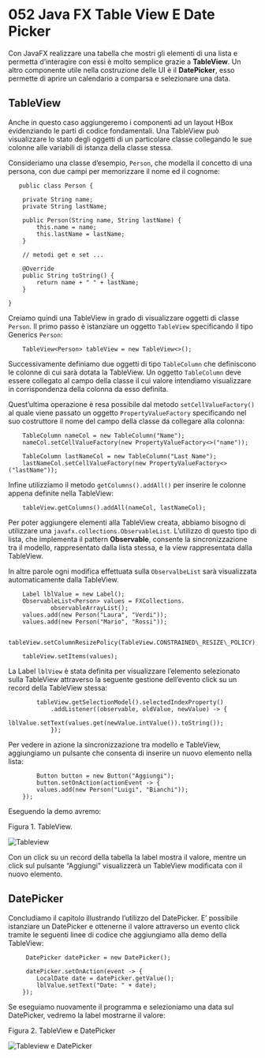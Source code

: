 # 052 Java FX Table View E Date Picker

Con JavaFX realizzare una tabella che mostri gli elementi di una lista e permetta d’interagire con essi è molto semplice grazie a **TableView**. Un altro componente utile nella costruzione delle UI è il **DatePicker**, esso permette di aprire un calendario a comparsa e selezionare una data.

## TableView

Anche in questo caso aggiungeremo i componenti ad un layout HBox evidenziando le parti di codice fondamentali. Una TableView può visualizzare lo stato degli oggetti di un particolare classe collegando le sue colonne alle variabili di istanza della classe stessa.

Consideriamo una classe d’esempio, `Person`, che modella il concetto di una persona, con due campi per memorizzare il nome ed il cognome:

```text
   public class Person {

    private String name;
    private String lastName;

    public Person(String name, String lastName) {
        this.name = name;
        this.lastName = lastName;
    }

    // metodi get e set ...

    @Override
    public String toString() {
        return name + " " + lastName;
    }

}
```

Creiamo quindi una TableView in grado di visualizzare oggetti di classe `Person`. Il primo passo è istanziare un oggetto `TableView` specificando il tipo Generics `Person`:

```text
    TableView<Person> tableView = new TableView<>();
```

Successivamente definiamo due oggetti di tipo `TableColumn` che definiscono le colonne di cui sarà dotata la TableView. Un oggetto `TableColumn` deve essere collegato al campo della classe il cui valore intendiamo visualizzare in corrispondenza della colonna da esso definita.

Quest’ultima operazione è resa possibile dal metodo `setCellValueFactory()` al quale viene passato un oggetto `PropertyValueFactory` specificando nel suo costruttore il nome del campo della classe da collegare alla colonna:

```text
    TableColumn nameCol = new TableColumn("Name");
    nameCol.setCellValueFactory(new PropertyValueFactory<>("name"));

    TableColumn lastNameCol = new TableColumn("Last Name");
    lastNameCol.setCellValueFactory(new PropertyValueFactory<>("lastName"));
```

Infine utilizziamo il metodo `getColumns().addAll()` per inserire le colonne appena definite nella TableView:

```text
    tableView.getColumns().addAll(nameCol, lastNameCol);
```

Per poter aggiungere elementi alla TableView creata, abbiamo bisogno di utilizzare una `javafx.collections.ObservableList`. L’utilizzo di questo tipo di lista, che implementa il pattern **Observable**, consente la sincronizzazione tra il modello, rappresentato dalla lista stessa, e la view rappresentata dalla TableView.

In altre parole ogni modifica effettuata sulla `ObservalbeList` sarà visualizzata automaticamente dalla TableView.

```text
    Label lblValue = new Label();
    ObservableList<Person> values = FXCollections.
            observableArrayList();
    values.add(new Person("Laura", "Verdi"));
    values.add(new Person("Mario", "Rossi"));

    tableView.setColumnResizePolicy(TableView.CONSTRAINED\_RESIZE\_POLICY);

    tableView.setItems(values);
```

La Label `lblView` è stata definita per visualizzare l’elemento selezionato sulla TableView attraverso la seguente gestione dell’evento click su un record della TableView stessa:

```text
        tableView.getSelectionModel().selectedIndexProperty()
            .addListener((observable, oldValue, newValue) -> {
                lblValue.setText(values.get(newValue.intValue()).toString());
            });
```

Per vedere in azione la sincronizzazione tra modello e TableView, aggiungiamo un pulsante che consenta di inserire un nuovo elemento nella lista:

```text
        Button button = new Button("Aggiungi");
        button.setOnAction(actionEvent -> {
        values.add(new Person("Luigi", "Bianchi"));
    });
```

Eseguendo la demo avremo:

Figura 1. TableView.

![Tableview](http://www.html.it/wp-content/uploads/2017/04/tableView.png)

Con un click su un record della tabella la label mostra il valore, mentre un click sul pulsante “Aggiungi” visualizzerà un TableView modificata con il nuovo elemento.

## DatePicker

Concludiamo il capitolo illustrando l’utilizzo del DatePicker. E’ possibile istanziare un DatePicker e ottenerne il valore attraverso un evento click tramite le seguenti linee di codice che aggiungiamo alla demo della TableView:

```text
     DatePicker datePicker = new DatePicker();

     datePicker.setOnAction(event -> {
        LocalDate date = datePicker.getValue();
        lblValue.setText("Date: " + date);
    });
```

Se eseguiamo nuovamente il programma e selezioniamo una data sul DatePicker, vedremo la label mostrarne il valore:

Figura 2. TableView e DatePicker

![Tableview e DatePicker](http://www.html.it/wp-content/uploads/2017/05/datePicker.png)

